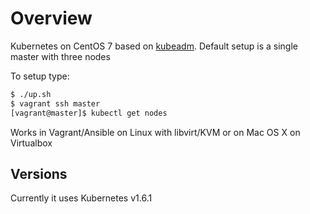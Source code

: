 # Overview
Kubernetes on CentOS 7 based on [kubeadm](http://kubernetes.io/docs/admin/kubeadm/).
Default setup is a single master with three nodes

To setup type:

```bash
$ ./up.sh
$ vagrant ssh master
[vagrant@master]$ kubectl get nodes
```

Works in Vagrant/Ansible on Linux with libvirt/KVM or on Mac OS X on Virtualbox

## Versions
Currently it uses Kubernetes v1.6.1

